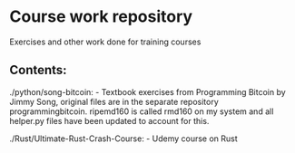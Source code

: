 # Course work repository
Exercises and other work done for training courses

## Contents:

./python/song-bitcoin:
    - Textbook exercises from Programming Bitcoin by Jimmy Song, original files are in the separate repository programmingbitcoin.  ripemd160 is called rmd160 on my system and all helper.py files have been updated to account for this.

./Rust/Ultimate-Rust-Crash-Course:
    - Udemy course on Rust

